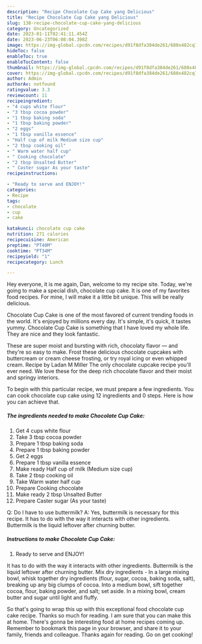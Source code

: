 ```yaml
---
description: "Recipe Chocolate Cup Cake yang Delicious"
title: "Recipe Chocolate Cup Cake yang Delicious"
slug: 138-recipe-chocolate-cup-cake-yang-delicious
category: Uncategorized
date: 2023-01-11T02:41:11.454Z
date: 2023-06-23T06:08:04.398Z
image: https://img-global.cpcdn.com/recipes/d91f8dfa384de261/680x482cq70/chocolate-cup-cake-recipe-main-photo.jpg
hideToc: false
enableToc: true
enableTocContent: false
thumbnail: https://img-global.cpcdn.com/recipes/d91f8dfa384de261/680x482cq70/chocolate-cup-cake-recipe-main-photo.jpg
cover: https://img-global.cpcdn.com/recipes/d91f8dfa384de261/680x482cq70/chocolate-cup-cake-recipe-main-photo.jpg
author: Admin
authorAv: notfound
ratingvalue: 3.3
reviewcount: 11
recipeingredient:
- "4 cups white flour"
- "3 tbsp cocoa powder"
- "1 tbsp baking soda"
- "1 tbsp baking powder"
- "2 eggs"
- "1 tbsp vanilla essence"
- "Half cup of milk Medium size cup"
- "2 tbsp cooking oil"
- " Warm water half cup"
- " Cooking chocolate"
- "2 tbsp Unsalted Butter"
- " Caster sugar As your taste"
recipeinstructions:

- "Ready to serve and ENJOY!"
categories:
- Recipe
tags:
- chocolate
- cup
- cake

katakunci: chocolate cup cake 
nutrition: 271 calories
recipecuisine: American
preptime: "PT40M"
cooktime: "PT34M"
recipeyield: "1"
recipecategory: Lunch

---
```



Hey everyone, it is me again, Dan, welcome to my recipe site. Today, we're going to make a special dish, chocolate cup cake. It is one of my favorites food recipes. For mine, I will make it a little bit unique. This will be really delicious.

Chocolate Cup Cake is one of the most favored of current trending foods in the world. It's enjoyed by millions every day. It's simple, it's quick, it tastes yummy. Chocolate Cup Cake is something that I have loved my whole life. They are nice and they look fantastic.

These are super moist and bursting with rich, chocolaty flavor — and they&#39;re so easy to make. Frost these delicious chocolate cupcakes with buttercream or cream cheese frosting, or try royal icing or even whipped cream. Recipe by Ladan M Miller The only chocolate cupcake recipe you&#39;ll ever need. We love these for the deep rich chocolate flavor and their moist and springy interiors.


To begin with this particular recipe, we must prepare a few ingredients. You can cook chocolate cup cake using 12 ingredients and 0 steps. Here is how you can achieve that.

<!--inarticleads1-->

##### The ingredients needed to make Chocolate Cup Cake:

1. Get 4 cups white flour
1. Take 3 tbsp cocoa powder
1. Prepare 1 tbsp baking soda
1. Prepare 1 tbsp baking powder
1. Get 2 eggs
1. Prepare 1 tbsp vanilla essence
1. Make ready Half cup of milk (Medium size cup)
1. Take 2 tbsp cooking oil
1. Take  Warm water half cup
1. Prepare  Cooking chocolate
1. Make ready 2 tbsp Unsalted Butter
1. Prepare  Caster sugar (As your taste)


Q: Do I have to use buttermilk? A: Yes, buttermilk is necessary for this recipe. It has to do with the way it interacts with other ingredients. Buttermilk is the liquid leftover after churning butter. 

<!--inarticleads2-->

##### Instructions to make Chocolate Cup Cake:


1. Ready to serve and ENJOY!

It has to do with the way it interacts with other ingredients. Buttermilk is the liquid leftover after churning butter. Mix dry ingredients - In a large mixing bowl, whisk together dry ingredients (flour, sugar, cocoa, baking soda, salt), breaking up any big clumps of cocoa. Into a medium bowl, sift together cocoa, flour, baking powder, and salt; set aside. In a mixing bowl, cream butter and sugar until light and fluffy. 

So that's going to wrap this up with this exceptional food chocolate cup cake recipe. Thanks so much for reading. I am sure that you can make this at home. There's gonna be interesting food at home recipes coming up. Remember to bookmark this page in your browser, and share it to your family, friends and colleague. Thanks again for reading. Go on get cooking!
